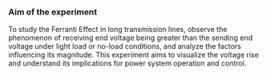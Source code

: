 ### Aim of the experiment

To study the Ferranti Effect in long transmission lines, observe the phenomenon of receiving end voltage being greater than the sending end voltage under light load or no-load conditions, and analyze the factors influencing its magnitude. This experiment aims to visualize the voltage rise and understand its implications for power system operation and control.
